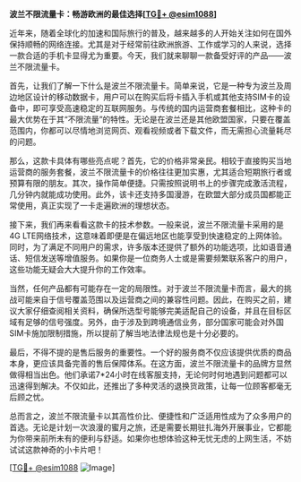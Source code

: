**波兰不限流量卡：畅游欧洲的最佳选择[[TG💪+ @esim1088](https://t.me/s/esim1088)]**

近年来，随着全球化的加速和国际旅行的普及，越来越多的人开始关注如何在国外保持顺畅的网络连接。尤其是对于经常前往欧洲旅游、工作或学习的人来说，选择一款合适的手机卡显得尤为重要。今天，我们就来聊聊一款备受好评的产品——波兰不限流量卡。

首先，让我们了解一下什么是波兰不限流量卡。简单来说，它是一种专为波兰及周边地区设计的移动数据卡，用户可以在购买后将卡插入手机或其他支持SIM卡的设备中，即可享受高速稳定的互联网服务。与传统的国内运营商套餐相比，这种卡的最大优势在于其“不限流量”的特性。无论是在波兰还是其他欧盟国家，只要在覆盖范围内，你都可以尽情地浏览网页、观看视频或者下载文件，而无需担心流量耗尽的问题。

那么，这款卡具体有哪些亮点呢？首先，它的价格非常亲民。相较于直接购买当地运营商的服务套餐，波兰不限流量卡的价格往往更加实惠，尤其适合短期旅行者或预算有限的朋友。其次，操作简单便捷。只需按照说明书上的步骤完成激活流程，几分钟内就能成功使用。此外，该卡还支持多国漫游，在欧盟大部分成员国都能正常使用，真正实现了一卡走遍欧洲的理想状态。

接下来，我们再来看看这款卡的技术参数。一般来说，波兰不限流量卡采用的是4G LTE网络技术，这意味着即便是在偏远地区也能享受到快速稳定的上网体验。同时，为了满足不同用户的需求，许多版本还提供了额外的功能选项，比如语音通话、短信发送等增值服务。如果你是一位商务人士或是需要频繁联系客户的用户，这些功能无疑会大大提升你的工作效率。

当然，任何产品都有可能存在一定的局限性。对于波兰不限流量卡而言，最大的挑战可能来自于信号覆盖范围以及运营商之间的兼容性问题。因此，在购买之前，建议大家仔细查阅相关资料，确保所选型号能够完美适配自己的设备，并且在目标区域有足够的信号强度。另外，由于涉及到跨境通信业务，部分国家可能会对外国SIM卡施加限制措施，所以提前了解当地法律法规也是十分必要的。

最后，不得不提的是售后服务的重要性。一个好的服务商不仅应该提供优质的商品本身，更应该具备完善的售后保障体系。在这方面，波兰不限流量卡的品牌方显然做得相当出色。他们承诺7*24小时在线客服支持，无论何时何地遇到问题都可以迅速得到解决。不仅如此，还推出了多种灵活的退换货政策，让每一位顾客都毫无后顾之忧。

总而言之，波兰不限流量卡以其高性价比、便捷性和广泛适用性成为了众多用户的首选。无论是计划一次浪漫的蜜月之旅，还是需要长期驻扎海外开展事业，它都能为你带来前所未有的便利与舒适。如果你也想体验这种无忧无虑的上网生活，不妨试试这款神奇的小卡片吧！

[[TG💪+ @esim1088](https://t.me/s/esim1088) ![Image](https://i.postimg.cc/4NQfJmqS/Snipaste-2025-05-13-00-14-12.png)]